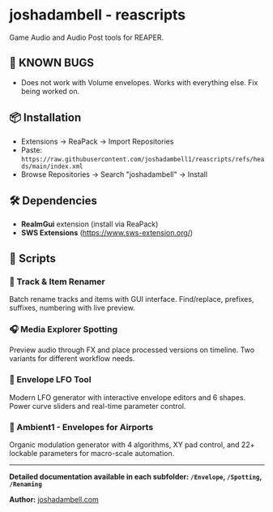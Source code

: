 # joshadambell - reascripts

Game Audio and Audio Post tools for REAPER.

## 📝 KNOWN BUGS
- Does not work with Volume envelopes. Works with everything else. Fix being worked on.

## 📦 Installation

- Extensions → ReaPack → Import Repositories
- Paste: `https://raw.githubusercontent.com/joshadambell1/reascripts/refs/heads/main/index.xml`
- Browse Repositories → Search "joshadambell" → Install

## 🛠️ Dependencies

- **ReaImGui** extension (install via ReaPack)
- **SWS Extensions** (https://www.sws-extension.org/)

## 📜 Scripts

### 📝 Track & Item Renamer
Batch rename tracks and items with GUI interface. Find/replace, prefixes, suffixes, numbering with live preview.

### 🎧 Media Explorer Spotting  
Preview audio through FX and place processed versions on timeline. Two variants for different workflow needs.

### 🌊 Envelope LFO Tool
Modern LFO generator with interactive envelope editors and 6 shapes. Power curve sliders and real-time parameter control.

### 🌟 Ambient1 - Envelopes for Airports
Organic modulation generator with 4 algorithms, XY pad control, and 22+ lockable parameters for macro-scale automation.

---

**Detailed documentation available in each subfolder: `/Envelope`, `/Spotting`, `/Renaming`**

**Author:** [joshadambell.com](https://joshadambell.com)
